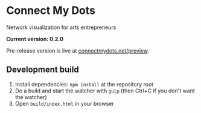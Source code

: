 # Connect My Dots
Network visualization for arts entrepreneurs

**Current version: 0.2.0**

Pre-release version is live at [connectmydots.net/preview](http://connectmydots.net/preview).

## Development build
1. Install dependencies: `npm install` at the repository root
2. Do a build and start the watcher with `gulp` (then Ctrl+C if you don't want the watcher)
3. Open `build/index.html` in your browser


